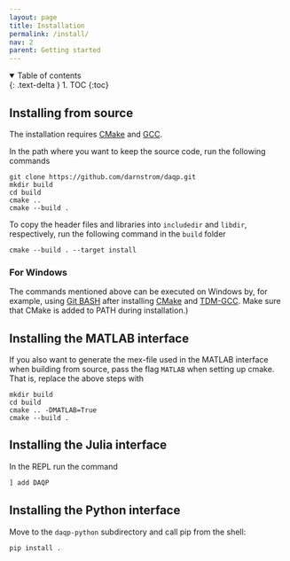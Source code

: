 ```yaml
---
layout: page
title: Installation
permalink: /install/
nav: 2 
parent: Getting started 
---
```

<details open markdown="block">
<summary>
Table of contents
</summary>
{: .text-delta }
1. TOC
{:toc}
</details>


## Installing from source 
The installation requires [CMake](https://cmake.org/) and [GCC](https://gcc.gnu.org/).

In the path where you want to keep the source code, run the following commands

```shell
git clone https://github.com/darnstrom/daqp.git
mkdir build
cd build
cmake ..
cmake --build .
```


To copy the header files and libraries into `includedir` and `libdir`, respectively, run the following command in the `build` folder 
```shell
cmake --build . --target install
```

### For Windows
The commands mentioned above can be executed on Windows by, for example, using [Git BASH](https://gitforwindows.org/) after installing [CMake](https://cmake.org/) and [TDM-GCC](https://jmeubank.github.io/tdm-gcc/download/). Make sure that CMake is added to PATH during installation.) 


## Installing the MATLAB interface
If you also want to generate the mex-file used in the MATLAB interface when building from source, pass the flag `MATLAB` when setting up cmake. That is, replace the above steps with
```shell
mkdir build
cd build
cmake .. -DMATLAB=True
cmake --build .
```

## Installing the Julia interface
In the REPL run the command 
```julia
] add DAQP 
```

## Installing the Python interface
Move to the `daqp-python` subdirectory and call pip from the shell:
```shell
pip install .
```
